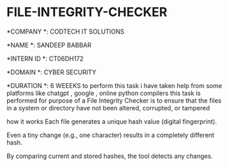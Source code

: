 # FILE-INTEGRITY-CHECKER

*COMPANY *: CODTECH IT SOLUTIONS

*NAME *: SANDEEP BABBAR

*INTERN ID *: CT06DH172

*DOMAIN *: CYBER SECURITY

*DURATION *: 6 WEEEKS
to perform this task i have taken help from some platforms like chatgpt , google , online python compilers this task is performed for purpose of a File Integrity Checker is to ensure that the files in a system or directory have not been altered, corrupted, or tampered 

how it works 
Each file generates a unique hash value (digital fingerprint).

Even a tiny change (e.g., one character) results in a completely different hash.

By comparing current and stored hashes, the tool detects any changes.


